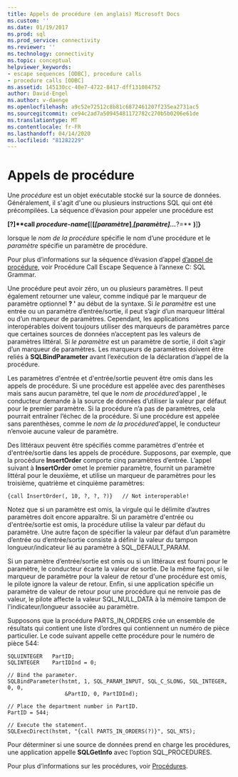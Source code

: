 ```yaml
---
title: Appels de procédure (en anglais) Microsoft Docs
ms.custom: ''
ms.date: 01/19/2017
ms.prod: sql
ms.prod_service: connectivity
ms.reviewer: ''
ms.technology: connectivity
ms.topic: conceptual
helpviewer_keywords:
- escape sequences [ODBC], procedure calls
- procedure calls [ODBC]
ms.assetid: 145130cc-40e7-4722-8417-dff131084752
author: David-Engel
ms.author: v-daenge
ms.openlocfilehash: a9c52e72512c8b81c6872461207f235ea2731ac5
ms.sourcegitcommit: ce94c2ad7a50945481172782c270b5b0206e61de
ms.translationtype: MT
ms.contentlocale: fr-FR
ms.lasthandoff: 04/14/2020
ms.locfileid: "81282229"
---
```

# <a name="procedure-calls"></a>Appels de procédure
Une *procédure* est un objet exécutable stocké sur la source de données. Généralement, il s'agit d'une ou plusieurs instructions SQL qui ont été précompilées. La séquence d’évasion pour appeler une procédure est  
  
 **[?]****call** *procedure-name*[**[**[*[paramètre*]**,***[paramètre]...***?=** **)**]**}**  
  
 lorsque le *nom de la procédure* spécifie le nom d’une procédure et le *paramètre* spécifie un paramètre de procédure.  
  
 Pour plus d’informations sur la séquence d’évasion d’appel [d’appel de procédure,](../../../odbc/reference/appendixes/procedure-call-escape-sequence.md) voir Procédure Call Escape Sequence à l’annexe C: SQL Grammar.  
  
 Une procédure peut avoir zéro, un ou plusieurs paramètres. Il peut également retourner une valeur, comme indiqué par le marqueur de paramètre optionnel **? '** au début de la syntaxe. Si *le paramètre* est une entrée ou un paramètre d’entrée/sortie, il peut s’agir d’un marqueur littéral ou d’un marqueur de paramètres. Cependant, les applications interopérables doivent toujours utiliser des marqueurs de paramètres parce que certaines sources de données n’acceptent pas les valeurs de paramètres littéral. Si *le paramètre* est un paramètre de sortie, il doit s’agir d’un marqueur de paramètres. Les marqueurs de paramètres doivent être reliés à **SQLBindParameter** avant l’exécution de la déclaration d’appel de la procédure.  
  
 Les paramètres d'entrée et d'entrée/sortie peuvent être omis dans les appels de procédure. Si une procédure est appelée avec des parenthèses mais sans aucun paramètre, tel que le *nom de procédure*d’appel , le conducteur demande à la source de données d’utiliser la valeur par défaut pour le premier paramètre. Si la procédure n’a pas de paramètres, cela pourrait entraîner l’échec de la procédure. Si une procédure est appelée sans parenthèses, comme le *nom de la procédure*d’appel, le conducteur n’envoie aucune valeur de paramètre.  
  
 Des littéraux peuvent être spécifiés comme paramètres d'entrée et d'entrée/sortie dans les appels de procédure. Supposons, par exemple, que la procédure **InsertOrder** comporte cinq paramètres d’entrée. L’appel suivant à **InsertOrder** omet le premier paramètre, fournit un paramètre littéral pour le deuxième, et utilise un marqueur de paramètres pour les troisième, quatrième et cinquième paramètres:  
  
```  
{call InsertOrder(, 10, ?, ?, ?)}   // Not interoperable!  
```  
  
 Notez que si un paramètre est omis, la virgule qui le délimite d’autres paramètres doit encore apparaître. Si un paramètre d'entrée ou d'entrée/sortie est omis, la procédure utilise la valeur par défaut du paramètre. Une autre façon de spécifier la valeur par défaut d’un paramètre d’entrée ou d’entrée/sortie consiste à définir la valeur du tampon longueur/indicateur lié au paramètre à SQL_DEFAULT_PARAM.  
  
 Si un paramètre d’entrée/sortie est omis ou si un littéraux est fourni pour le paramètre, le conducteur écarte la valeur de sortie. De la même façon, si le marqueur de paramètre pour la valeur de retour d'une procédure est omis, le pilote ignore la valeur de retour. Enfin, si une application spécifie un paramètre de valeur de retour pour une procédure qui ne renvoie pas de valeur, le pilote affecte la valeur SQL_NULL_DATA à la mémoire tampon de l'indicateur/longueur associée au paramètre.  
  
 Supposons que la procédure PARTS_IN_ORDERS crée un ensemble de résultats qui contient une liste d’ordres qui contiennent un numéro de pièce particulier. Le code suivant appelle cette procédure pour le numéro de pièce 544:  
  
```  
SQLUINTEGER   PartID;  
SQLINTEGER    PartIDInd = 0;  
  
// Bind the parameter.  
SQLBindParameter(hstmt, 1, SQL_PARAM_INPUT, SQL_C_SLONG, SQL_INTEGER, 0, 0,  
                  &PartID, 0, PartIDInd);  
  
// Place the department number in PartID.  
PartID = 544;  
  
// Execute the statement.  
SQLExecDirect(hstmt, "{call PARTS_IN_ORDERS(?)}", SQL_NTS);  
```  
  
 Pour déterminer si une source de données prend en charge les procédures, une application appelle **SQLGetInfo** avec l’option SQL_PROCEDURES.  
  
 Pour plus d’informations sur les procédures, voir [Procédures](../../../odbc/reference/develop-app/procedures-odbc.md).
